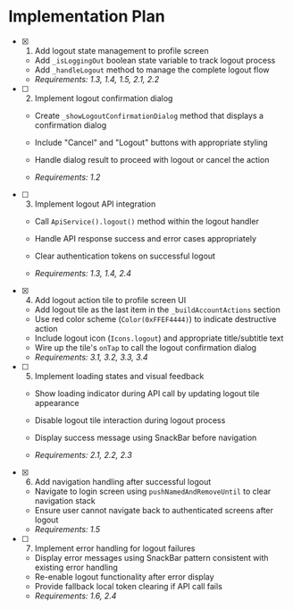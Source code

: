 # Implementation Plan

- [x] 1. Add logout state management to profile screen


  - Add `_isLoggingOut` boolean state variable to track logout process
  - Add `_handleLogout` method to manage the complete logout flow
  - _Requirements: 1.3, 1.4, 1.5, 2.1, 2.2_



- [ ] 2. Implement logout confirmation dialog
  - Create `_showLogoutConfirmationDialog` method that displays a confirmation dialog
  - Include "Cancel" and "Logout" buttons with appropriate styling

  - Handle dialog result to proceed with logout or cancel the action
  - _Requirements: 1.2_

- [ ] 3. Implement logout API integration
  - Call `ApiService().logout()` method within the logout handler


  - Handle API response success and error cases appropriately
  - Clear authentication tokens on successful logout
  - _Requirements: 1.3, 1.4, 2.4_

- [x] 4. Add logout action tile to profile screen UI

  - Add logout tile as the last item in the `_buildAccountActions` section
  - Use red color scheme (`Color(0xFFEF4444)`) to indicate destructive action
  - Include logout icon (`Icons.logout`) and appropriate title/subtitle text
  - Wire up the tile's `onTap` to call the logout confirmation dialog
  - _Requirements: 3.1, 3.2, 3.3, 3.4_


- [ ] 5. Implement loading states and visual feedback
  - Show loading indicator during API call by updating logout tile appearance
  - Disable logout tile interaction during logout process


  - Display success message using SnackBar before navigation
  - _Requirements: 2.1, 2.2, 2.3_

- [x] 6. Add navigation handling after successful logout




  - Navigate to login screen using `pushNamedAndRemoveUntil` to clear navigation stack
  - Ensure user cannot navigate back to authenticated screens after logout
  - _Requirements: 1.5_

- [ ] 7. Implement error handling for logout failures
  - Display error messages using SnackBar pattern consistent with existing error handling
  - Re-enable logout functionality after error display
  - Provide fallback local token clearing if API call fails
  - _Requirements: 1.6, 2.4_